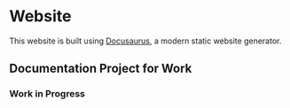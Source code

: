 # Website

This website is built using [Docusaurus](https://docusaurus.io/), a modern static website generator.

## Documentation Project for Work

### Work in Progress
